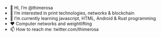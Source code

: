 - 👋 Hi, I’m @thimerosa
- 👀 I’m interested in print technologies, networks & blockchain
- 🌱 I’m currently learning javascript, HTML, Android & Rust programming
- ❤️ Computer networks and weightlifting
- 📫 How to reach me: twitter.com/thimerosa

<!---
thimerosa/thimerosa is a ✨ special ✨ repository because its `README.md` (this file) appears on your GitHub profile.
You can click the Preview link to take a look at your changes.
--->

